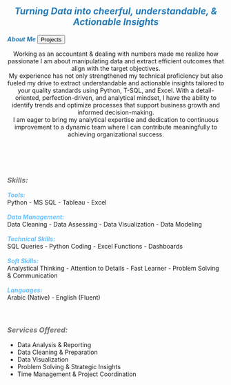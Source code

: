 ## ***<center><span style="color:#267CB9">Turning Data into cheerful, understandable, & Actionable Insights</span></center>***


<span style="color:#267CB9"><strong><em> About Me </em></strong></span> 
<button name="button" onclick="http://hend-a-ghafour.github.io/Projects"> Projects </button>


<p><center> Working as an accountant & dealing with numbers made me realize how passionate I am about manipulating data and extract efficient outcomes that align with the target objectives.<br>
My experience has not only strengthened my technical proficiency but also fueled my drive to extract understandable and actionable insights tailored to your quality standards using Python, T-SQL, and Excel. With a detail-oriented, perfection-driven, and analytical mindset, I have the ability to identify trends and optimize processes that support business growth and informed decision-making.<br>
I am eager to bring my analytical expertise and dedication to continuous improvement to a dynamic team where I can contribute meaningfully to achieving organizational success.</center></p><br> <br> <br> 

### ***<span style="color:#727272"> Skills: </span>***
***<span style="color:#6bc2ff"> Tools: </span>***<br>   Python - MS SQL - Tableau - Excel <br> <br> 
***<span style="color:#6bc2ff"> Data Management: </span>***<br>   Data Cleaning - Data Assessing - Data Visualization - Data Modeling <br> <br> 
***<span style="color:#6bc2ff">  Technical Skills: </span>***<br>   SQL Queries - Python Coding - Excel Functions - Dashboards <br> <br> 
***<span style="color:#6bc2ff"> Soft Skills: </span>***<br>   Analystical Thinking - Attention to Details -  Fast Learner - Problem Solving & Communication <br> <br> 
***<span style="color:#6bc2ff"> Languages: </span>***<br>   Arabic (Native) - English (Fluent) <br> <br> <br> 

### ***<span style="color:#727272"> Services Offered: </span>***
- Data Analysis & Reporting
- Data Cleaning & Preparation
- Data Visualization
- Problem Solving & Strategic Insights
- Time Management & Project Coordination


